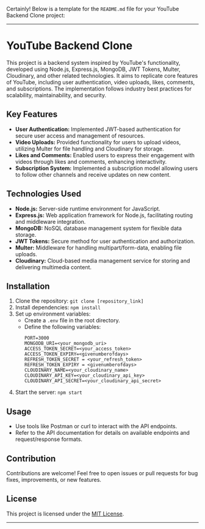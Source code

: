 Certainly! Below is a template for the `README.md` file for your YouTube Backend Clone project:

---

# YouTube Backend Clone

This project is a backend system inspired by YouTube's functionality, developed using Node.js, Express.js, MongoDB, JWT Tokens, Multer, Cloudinary, and other related technologies. It aims to replicate core features of YouTube, including user authentication, video uploads, likes, comments, and subscriptions. The implementation follows industry best practices for scalability, maintainability, and security.

## Key Features

- **User Authentication:** Implemented JWT-based authentication for secure user access and management of resources.
- **Video Uploads:** Provided functionality for users to upload videos, utilizing Multer for file handling and Cloudinary for storage.
- **Likes and Comments:** Enabled users to express their engagement with videos through likes and comments, enhancing interactivity.
- **Subscription System:** Implemented a subscription model allowing users to follow other channels and receive updates on new content.

## Technologies Used

- **Node.js:** Server-side runtime environment for JavaScript.
- **Express.js:** Web application framework for Node.js, facilitating routing and middleware integration.
- **MongoDB:** NoSQL database management system for flexible data storage.
- **JWT Tokens:** Secure method for user authentication and authorization.
- **Multer:** Middleware for handling multipart/form-data, enabling file uploads.
- **Cloudinary:** Cloud-based media management service for storing and delivering multimedia content.

## Installation

1. Clone the repository: `git clone [repository_link]`
2. Install dependencies: `npm install`
3. Set up environment variables:
   - Create a `.env` file in the root directory.
   - Define the following variables:
     ```
     PORT=3000
     MONGODB_URI=<your_mongodb_uri>
     ACCESS_TOKEN_SECRET=<your_access_token>
     ACCESS_TOKEN_EXPIRY=<givenumberofdays>
     REFRESH_TOKEN_SECRET = <your_refresh_token>
     REFRESH_TOKEN_EXPIRY = <givenumberofdays>
     CLOUDINARY_NAME=<your_cloudinary_name>
     CLOUDINARY_API_KEY=<your_cloudinary_api_key>
     CLOUDINARY_API_SECRET=<your_cloudinary_api_secret>
     ```
4. Start the server: `npm start`

## Usage

- Use tools like Postman or curl to interact with the API endpoints.
- Refer to the API documentation for details on available endpoints and request/response formats.

## Contribution

Contributions are welcome! Feel free to open issues or pull requests for bug fixes, improvements, or new features.

## License

This project is licensed under the [MIT License](LICENSE).

---

